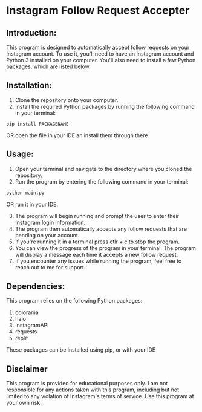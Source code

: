 # Instagram Follow Request Accepter

## Introduction:
This program is designed to automatically accept follow requests on your Instagram account. To use it, you'll need to have an Instagram account and Python 3 installed on your computer. You'll also need to install a few Python packages, which are listed below.

## Installation:
1. Clone the repository onto your computer.
2. Install the required Python packages by running the following command in your terminal:
```bas
pip install PACKAGENAME
```
OR open the file in your IDE an install them through there.
## Usage: 
1. Open your terminal and navigate to the directory where you cloned the repository.
2. Run the program by entering the following command in your terminal:
```bash
python main.py
```
  OR run it in your IDE.
  
3. The program will begin running and prompt the user to enter their Instagram login information.
4. The program then automatically accepts any follow requests that are pending on your account.
5. If you're running it in a terminal press ctlr + c to stop the program.
6. You can view the progress of the program in your terminal. The program will display a message each time it accepts a new follow request.
7. If you encounter any issues while running the program, feel free to reach out to me for support.

## Dependencies:
This program relies on the following Python packages:
1. colorama
2. halo
3. InstagramAPI
4. requests
5. replit

These packages can be installed using pip, or with your IDE

## Disclaimer
This program is provided for educational purposes only. I am not responsible for any actions taken with this program, including but not limited to any violation of Instagram's terms of service. Use this program at your own risk.

